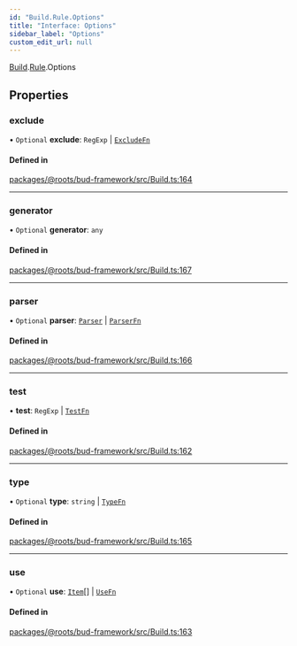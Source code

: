 ```yaml
---
id: "Build.Rule.Options"
title: "Interface: Options"
sidebar_label: "Options"
custom_edit_url: null
---
```


[Build](../modules/Build.md).[Rule](../modules/Build.Rule.md).Options

## Properties

### exclude

• `Optional` **exclude**: `RegExp` \| [`ExcludeFn`](../modules/Build.Rule.md#excludefn)

#### Defined in

[packages/@roots/bud-framework/src/Build.ts:164](https://github.com/roots/bud/blob/017bef370/packages/@roots/bud-framework/src/Build.ts#L164)

___

### generator

• `Optional` **generator**: `any`

#### Defined in

[packages/@roots/bud-framework/src/Build.ts:167](https://github.com/roots/bud/blob/017bef370/packages/@roots/bud-framework/src/Build.ts#L167)

___

### parser

• `Optional` **parser**: [`Parser`](Build.Rule.Parser.md) \| [`ParserFn`](../modules/Build.Rule.md#parserfn)

#### Defined in

[packages/@roots/bud-framework/src/Build.ts:166](https://github.com/roots/bud/blob/017bef370/packages/@roots/bud-framework/src/Build.ts#L166)

___

### test

• **test**: `RegExp` \| [`TestFn`](../modules/Build.Rule.md#testfn)

#### Defined in

[packages/@roots/bud-framework/src/Build.ts:162](https://github.com/roots/bud/blob/017bef370/packages/@roots/bud-framework/src/Build.ts#L162)

___

### type

• `Optional` **type**: `string` \| [`TypeFn`](../modules/Build.Rule.md#typefn)

#### Defined in

[packages/@roots/bud-framework/src/Build.ts:165](https://github.com/roots/bud/blob/017bef370/packages/@roots/bud-framework/src/Build.ts#L165)

___

### use

• `Optional` **use**: [`Item`](Build.Item-1.md)[] \| [`UseFn`](../modules/Build.Rule.md#usefn)

#### Defined in

[packages/@roots/bud-framework/src/Build.ts:163](https://github.com/roots/bud/blob/017bef370/packages/@roots/bud-framework/src/Build.ts#L163)
